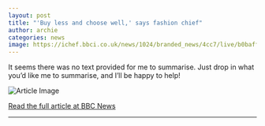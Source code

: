 ```yaml
---
layout: post
title: "'Buy less and choose well,' says fashion chief"
author: archie
categories: news
image: https://ichef.bbci.co.uk/news/1024/branded_news/4cc7/live/b0baffc0-8da9-11f0-84c8-99de564f0440.jpg
---
```

It seems there was no text provided for me to summarise. Just drop in what you’d like me to summarise, and I’ll be happy to help!

![Article Image](https://ichef.bbci.co.uk/news/1024/branded_news/4cc7/live/b0baffc0-8da9-11f0-84c8-99de564f0440.jpg)

[Read the full article at BBC News](https://www.bbc.com/news/videos/c1wgq21nweqo?at_medium=RSS&at_campaign=rss)

---
